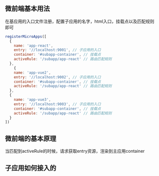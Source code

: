 ## 微前端基本用法
在基应用的入口文件注册，配置子应用的名字，html入口，挂载点以及匹配规则即可
``` javascript
registerMicroApps([
  {
    name: 'app-react',
    entry: '//localhost:9001', // 子应用的入口
    container: '#subapp-container', // 挂载点
    activeRule: '/subapp/app-react' // 路由匹配规则
  },
    {
    name: 'app-vue2',
    entry: '//localhost:9002', // 子应用的入口
    container: '#subapp-container', // 挂载点
    activeRule: '/subapp/app-react' // 路由匹配规则
  },
  {
    name: 'app-vue3',
    entry: '//localhost:9003', // 子应用的入口
    container: '#subapp-container', // 挂载点
    activeRule: '/subapp/app-react' // 路由匹配规则
  }
])
```
## 微前端的基本原理
当匹配到activeRule的时候，请求获取entry资源，渲染到主应用container

## 子应用如何接入的
